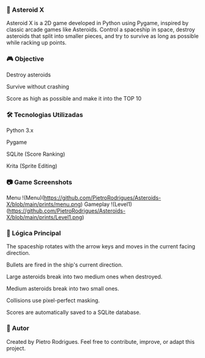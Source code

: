 ### 🚀 Asteroid X

Asteroid X is a 2D game developed in Python using Pygame, inspired by classic arcade games like Asteroids. Control a spaceship in space, destroy asteroids that split into smaller pieces, and try to survive as long as possible while racking up points.


### 🎮 Objective

Destroy asteroids

Survive without crashing

Score as high as possible and make it into the TOP 10


### 🛠️ Tecnologias Utilizadas

Python 3.x

Pygame

SQLite (Score Ranking)

Krita (Sprite Editing)

### 📷 Game Screenshots

Menu
!(Menu)(https://github.com/PietroRodrigues/Asteroids-X/blob/main/prints/menu.png)
Gameplay
!(Level1)(https://github.com/PietroRodrigues/Asteroids-X/blob/main/prints/Level1.png)

### 🧠 Lógica Principal

The spaceship rotates with the arrow keys and moves in the current facing direction.

Bullets are fired in the ship's current direction.

Large asteroids break into two medium ones when destroyed.

Medium asteroids break into two small ones.

Collisions use pixel-perfect masking.

Scores are automatically saved to a SQLite database.


### 👤 Autor

Created by Pietro Rodrigues.
Feel free to contribute, improve, or adapt this project.
